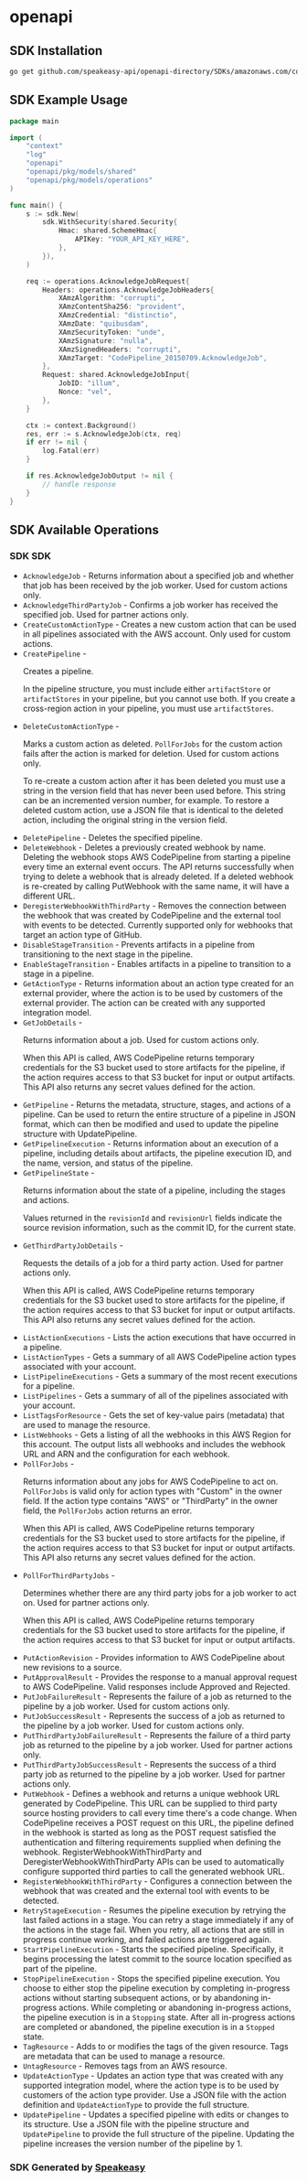 # openapi

<!-- Start SDK Installation -->
## SDK Installation

```bash
go get github.com/speakeasy-api/openapi-directory/SDKs/amazonaws.com/codepipeline/2015-07-09/go
```
<!-- End SDK Installation -->

## SDK Example Usage
<!-- Start SDK Example Usage -->
```go
package main

import (
    "context"
    "log"
    "openapi"
    "openapi/pkg/models/shared"
    "openapi/pkg/models/operations"
)

func main() {
    s := sdk.New(
        sdk.WithSecurity(shared.Security{
            Hmac: shared.SchemeHmac{
                APIKey: "YOUR_API_KEY_HERE",
            },
        }),
    )

    req := operations.AcknowledgeJobRequest{
        Headers: operations.AcknowledgeJobHeaders{
            XAmzAlgorithm: "corrupti",
            XAmzContentSha256: "provident",
            XAmzCredential: "distinctio",
            XAmzDate: "quibusdam",
            XAmzSecurityToken: "unde",
            XAmzSignature: "nulla",
            XAmzSignedHeaders: "corrupti",
            XAmzTarget: "CodePipeline_20150709.AcknowledgeJob",
        },
        Request: shared.AcknowledgeJobInput{
            JobID: "illum",
            Nonce: "vel",
        },
    }

    ctx := context.Background()
    res, err := s.AcknowledgeJob(ctx, req)
    if err != nil {
        log.Fatal(err)
    }

    if res.AcknowledgeJobOutput != nil {
        // handle response
    }
}
```
<!-- End SDK Example Usage -->

<!-- Start SDK Available Operations -->
## SDK Available Operations

### SDK SDK

* `AcknowledgeJob` - Returns information about a specified job and whether that job has been received by the job worker. Used for custom actions only.
* `AcknowledgeThirdPartyJob` - Confirms a job worker has received the specified job. Used for partner actions only.
* `CreateCustomActionType` - Creates a new custom action that can be used in all pipelines associated with the AWS account. Only used for custom actions.
* `CreatePipeline` - <p>Creates a pipeline.</p> <note> <p>In the pipeline structure, you must include either <code>artifactStore</code> or <code>artifactStores</code> in your pipeline, but you cannot use both. If you create a cross-region action in your pipeline, you must use <code>artifactStores</code>.</p> </note>
* `DeleteCustomActionType` - <p>Marks a custom action as deleted. <code>PollForJobs</code> for the custom action fails after the action is marked for deletion. Used for custom actions only.</p> <important> <p>To re-create a custom action after it has been deleted you must use a string in the version field that has never been used before. This string can be an incremented version number, for example. To restore a deleted custom action, use a JSON file that is identical to the deleted action, including the original string in the version field.</p> </important>
* `DeletePipeline` - Deletes the specified pipeline.
* `DeleteWebhook` - Deletes a previously created webhook by name. Deleting the webhook stops AWS CodePipeline from starting a pipeline every time an external event occurs. The API returns successfully when trying to delete a webhook that is already deleted. If a deleted webhook is re-created by calling PutWebhook with the same name, it will have a different URL.
* `DeregisterWebhookWithThirdParty` - Removes the connection between the webhook that was created by CodePipeline and the external tool with events to be detected. Currently supported only for webhooks that target an action type of GitHub.
* `DisableStageTransition` - Prevents artifacts in a pipeline from transitioning to the next stage in the pipeline.
* `EnableStageTransition` - Enables artifacts in a pipeline to transition to a stage in a pipeline.
* `GetActionType` - Returns information about an action type created for an external provider, where the action is to be used by customers of the external provider. The action can be created with any supported integration model.
* `GetJobDetails` - <p>Returns information about a job. Used for custom actions only.</p> <important> <p>When this API is called, AWS CodePipeline returns temporary credentials for the S3 bucket used to store artifacts for the pipeline, if the action requires access to that S3 bucket for input or output artifacts. This API also returns any secret values defined for the action.</p> </important>
* `GetPipeline` - Returns the metadata, structure, stages, and actions of a pipeline. Can be used to return the entire structure of a pipeline in JSON format, which can then be modified and used to update the pipeline structure with <a>UpdatePipeline</a>.
* `GetPipelineExecution` - Returns information about an execution of a pipeline, including details about artifacts, the pipeline execution ID, and the name, version, and status of the pipeline.
* `GetPipelineState` - <p>Returns information about the state of a pipeline, including the stages and actions.</p> <note> <p>Values returned in the <code>revisionId</code> and <code>revisionUrl</code> fields indicate the source revision information, such as the commit ID, for the current state.</p> </note>
* `GetThirdPartyJobDetails` - <p>Requests the details of a job for a third party action. Used for partner actions only.</p> <important> <p>When this API is called, AWS CodePipeline returns temporary credentials for the S3 bucket used to store artifacts for the pipeline, if the action requires access to that S3 bucket for input or output artifacts. This API also returns any secret values defined for the action.</p> </important>
* `ListActionExecutions` - Lists the action executions that have occurred in a pipeline.
* `ListActionTypes` - Gets a summary of all AWS CodePipeline action types associated with your account.
* `ListPipelineExecutions` - Gets a summary of the most recent executions for a pipeline.
* `ListPipelines` - Gets a summary of all of the pipelines associated with your account.
* `ListTagsForResource` - Gets the set of key-value pairs (metadata) that are used to manage the resource.
* `ListWebhooks` - Gets a listing of all the webhooks in this AWS Region for this account. The output lists all webhooks and includes the webhook URL and ARN and the configuration for each webhook.
* `PollForJobs` - <p>Returns information about any jobs for AWS CodePipeline to act on. <code>PollForJobs</code> is valid only for action types with "Custom" in the owner field. If the action type contains "AWS" or "ThirdParty" in the owner field, the <code>PollForJobs</code> action returns an error.</p> <important> <p>When this API is called, AWS CodePipeline returns temporary credentials for the S3 bucket used to store artifacts for the pipeline, if the action requires access to that S3 bucket for input or output artifacts. This API also returns any secret values defined for the action.</p> </important>
* `PollForThirdPartyJobs` - <p>Determines whether there are any third party jobs for a job worker to act on. Used for partner actions only.</p> <important> <p>When this API is called, AWS CodePipeline returns temporary credentials for the S3 bucket used to store artifacts for the pipeline, if the action requires access to that S3 bucket for input or output artifacts.</p> </important>
* `PutActionRevision` - Provides information to AWS CodePipeline about new revisions to a source.
* `PutApprovalResult` - Provides the response to a manual approval request to AWS CodePipeline. Valid responses include Approved and Rejected.
* `PutJobFailureResult` - Represents the failure of a job as returned to the pipeline by a job worker. Used for custom actions only.
* `PutJobSuccessResult` - Represents the success of a job as returned to the pipeline by a job worker. Used for custom actions only.
* `PutThirdPartyJobFailureResult` - Represents the failure of a third party job as returned to the pipeline by a job worker. Used for partner actions only.
* `PutThirdPartyJobSuccessResult` - Represents the success of a third party job as returned to the pipeline by a job worker. Used for partner actions only.
* `PutWebhook` - Defines a webhook and returns a unique webhook URL generated by CodePipeline. This URL can be supplied to third party source hosting providers to call every time there's a code change. When CodePipeline receives a POST request on this URL, the pipeline defined in the webhook is started as long as the POST request satisfied the authentication and filtering requirements supplied when defining the webhook. RegisterWebhookWithThirdParty and DeregisterWebhookWithThirdParty APIs can be used to automatically configure supported third parties to call the generated webhook URL.
* `RegisterWebhookWithThirdParty` - Configures a connection between the webhook that was created and the external tool with events to be detected.
* `RetryStageExecution` - Resumes the pipeline execution by retrying the last failed actions in a stage. You can retry a stage immediately if any of the actions in the stage fail. When you retry, all actions that are still in progress continue working, and failed actions are triggered again.
* `StartPipelineExecution` - Starts the specified pipeline. Specifically, it begins processing the latest commit to the source location specified as part of the pipeline.
* `StopPipelineExecution` - Stops the specified pipeline execution. You choose to either stop the pipeline execution by completing in-progress actions without starting subsequent actions, or by abandoning in-progress actions. While completing or abandoning in-progress actions, the pipeline execution is in a <code>Stopping</code> state. After all in-progress actions are completed or abandoned, the pipeline execution is in a <code>Stopped</code> state.
* `TagResource` - Adds to or modifies the tags of the given resource. Tags are metadata that can be used to manage a resource. 
* `UntagResource` - Removes tags from an AWS resource.
* `UpdateActionType` - Updates an action type that was created with any supported integration model, where the action type is to be used by customers of the action type provider. Use a JSON file with the action definition and <code>UpdateActionType</code> to provide the full structure.
* `UpdatePipeline` - Updates a specified pipeline with edits or changes to its structure. Use a JSON file with the pipeline structure and <code>UpdatePipeline</code> to provide the full structure of the pipeline. Updating the pipeline increases the version number of the pipeline by 1.
<!-- End SDK Available Operations -->

### SDK Generated by [Speakeasy](https://docs.speakeasyapi.dev/docs/using-speakeasy/client-sdks)
